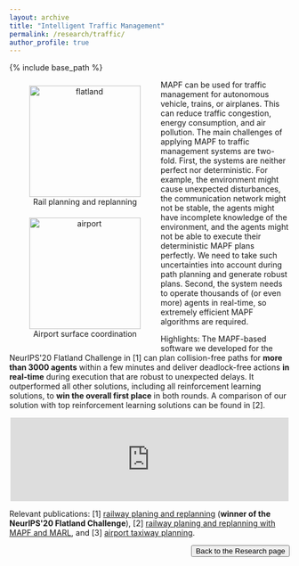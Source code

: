 ```yaml
---
layout: archive
title: "Intelligent Traffic Management"
permalink: /research/traffic/
author_profile: true
---
```


{% include base_path %}

<div id="wrapper" style="float: left; width: 50%; padding: 10px; text-align: center"> 
    <img src="https://jiaoyangli.me/images/flatland.gif" alt="flatland" style="height:150pt;width:auto" />
    <figcaption>Rail planning and replanning</figcaption>
</div>
<div id="wrapper" style="float: left; width: 50%; padding: 10px; text-align: center">
    <img src="https://jiaoyangli.me/images/airport-2x.gif" alt="airport" style="height:150pt;width:auto" />
    <figcaption>Airport surface coordination</figcaption>
</div>

MAPF can be used for traffic management for autonomous vehicle, trains, or airplanes. 
This can reduce traffic congestion, energy consumption, and air pollution. 
The main challenges of applying MAPF to traffic management systems are two-fold. 
First, the systems are neither perfect nor deterministic. 
For example, the environment might cause unexpected disturbances, 
the communication network might not be stable, 
the agents might have incomplete knowledge of the environment, 
and the agents might not be able to execute their deterministic MAPF plans perfectly. 
We need to take such uncertainties into account during path planning and generate robust plans. 
Second, the system needs to operate thousands of (or even more) agents in real-time, 
so extremely efficient MAPF algorithms are required.          

Highlights:
The MAPF-based software we developed for the NeurIPS'20 Flatland Challenge in [1] can plan collision-free paths for **more than 3000 agents** within a few minutes and
deliver deadlock-free actions **in real-time** during execution that are robust to unexpected delays. It outperformed all other solutions, including all reinforcement learning solutions, to **win the overall first place** in both rounds. A comparison of our solution with top reinforcement learning solutions can be found in [2].


<iframe style="display: block; margin: auto; width: 500px; max-width:100%; text-align: center"
    src="https://www.youtube.com/embed/Pw4GBL1UhPA"
    title="YouTube video player" frameborder="0"
    allow="accelerometer; autoplay; clipboard-write; encrypted-media; gyroscope; picture-in-picture" allowfullscreen>
</iframe>

Relevant publications: 
[1] [railway planing and replanning](https://jiaoyangli.me/publications/LiICAPS21) (**winner of the NeurIPS'20 Flatland Challenge**),
[2] [railway planing and replanning with MAPF and MARL](https://jiaoyangli.me/publications/Laurent21), and
[3] [airport taxiway planning](https://jiaoyangli.me/publications/LiAIAA19).         

<div style="float: right;">
    <button onclick="location.href='https://jiaoyangli.me/research/'" type="button">Back to the Research page</button>
</div>

